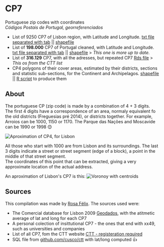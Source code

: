 # CP7
Portuguese zip codes with coordinates  
_Códigos Postais de Portugal, georreferenciados_

* List of 9250 CP7 of Lisbon region, with Latitude and Longitude. [txt file separated with tab](https://github.com/temospena/CP7/blob/master/CP7%20Lisbon/CP7georreferenciadosLisboa.txt) || [shapefile](https://github.com/temospena/CP7/blob/master/CP7%20Lisbon/CP7LisboaGeorreferenciados_shapefile.rar)  
* List of __198.000__ CP7 of Portugal cleaned, with Latitude and Longitude. [txt file separated with tab](https://github.com/temospena/CP7/blob/master/CP7%20Portugal/CP7_CTT_PortugalNov2019.txt) || [shapefile](https://github.com/temospena/CP7/blob/master/CP7%20Portugal/CP7PortugalGeorreferenciados_shapefile.rar)   > _This one is more up to date._
* List of __316.129__ CP7, with all the adresses, but repeated CP7 [Rds file](https://github.com/temospena/CP7/blob/master/CP7%20Portugal/CP7_CTT_Portugal.Rds) > _This os from the CTT list_
* CP4 polygons of their cover areas, estimated by their districts, sections and statistic sub-sections, for the Continent and Archipelagos. [shapefile](https://github.com/temospena/CP7/blob/master/CP4%20Portugal) || [R script](https://github.com/temospena/CP7/blob/master/CP4%20Portugal/CP4_poligonos.R) to produce them

## About
The portuguese CP (zip code) is made by a combination of 4 + 3 digits.  
The first 4 digits have a correspondence of an area, normaly equivalent fo the old districts (Freguesias pré 2014), or districts together.
For example, Arroios can be 1000, 1150 or 1170. The Parque das Nações and Moscavide can be 1990 or 1998 :blush:

![Aproximation of CP4, for Lisbon](https://github.com/temospena/CP7/blob/master/CP4%20Lisbon/CP_Lisboa4_update.PNG)

All those who start with 1000 are from Lisbon and its surroundings. The last 3 digits indicate
a street or street segment (edge of a block), a point in the middle of that street segment.  
The coordinates of this point that can be extracted, giving a very approximate location of the actual address.  

An aproximation of Lisbon's CP7 is this:
![Voronoy with centroids](https://github.com/temospena/CP7/blob/master/CP7%20Lisbon/VoronoyCP7lisboa.jpg)

## Sources
This compilation was made by [Rosa Félix](https://fenix.tecnico.ulisboa.pt/homepage/ist155593/gis).
The sources used were:
*  The Comercial database for Lisbon 2009 [Geodados](http://geodados.cm-lisboa.pt/datasets/recenseamento-comercial-2009), with the atitmetic average of lat and long for each CP7
*  A personal colection of insittutional CP7 - the ones that end with xx49, such as universities and companies
*  List of all CP7, fom the CTT website [CTT - registeration required](https://www.ctt.pt/feapl_2/app/restricted/postalCodeSearch/postalCodeDownloadFiles.jspx)
*  SQL file from [github.com/cusco/ctt](https://github.com/cusco/ctt) with lat/long computed :+1:

